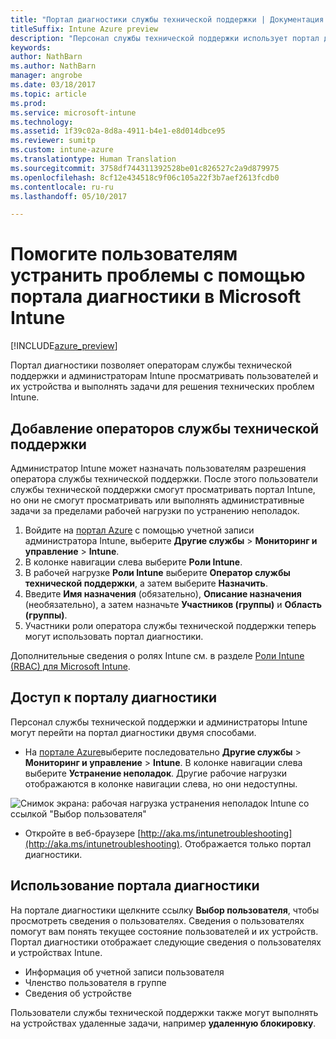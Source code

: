 ```yaml
---
title: "Портал диагностики службы технической поддержки | Документация Майкрософт"
titleSuffix: Intune Azure preview
description: "Персонал службы технической поддержки использует портал диагностики для устранения технических проблем пользователей"
keywords: 
author: NathBarn
ms.author: NathBarn
manager: angrobe
ms.date: 03/18/2017
ms.topic: article
ms.prod: 
ms.service: microsoft-intune
ms.technology: 
ms.assetid: 1f39c02a-8d8a-4911-b4e1-e8d014dbce95
ms.reviewer: sumitp
ms.custom: intune-azure
ms.translationtype: Human Translation
ms.sourcegitcommit: 3758df744311392528be01c826527c2a9d879975
ms.openlocfilehash: 8cf12e434518c9f06c105a22f3b7aef2613fcdb0
ms.contentlocale: ru-ru
ms.lasthandoff: 05/10/2017

---
```

# <a name="help-users-with-the-troubleshooting-portal-in-microsoft-intune"></a>Помогите пользователям устранить проблемы с помощью портала диагностики в Microsoft Intune

[!INCLUDE[azure_preview](../includes/azure_preview.md)]

Портал диагностики позволяет операторам службы технической поддержки и администраторам Intune просматривать пользователей и их устройства и выполнять задачи для решения технических проблем Intune.

## <a name="add-help-desk-operators"></a>Добавление операторов службы технической поддержки
Администратор Intune может назначать пользователям разрешения оператора службы технической поддержки. После этого пользователи службы технической поддержки смогут просматривать портал Intune, но они не смогут просматривать или выполнять административные задачи за пределами рабочей нагрузки по устранению неполадок.

1. Войдите на [портал Azure](https:portal.azure.com) с помощью учетной записи администратора Intune, выберите **Другие службы** > **Мониторинг и управление** > **Intune**.
2. В колонке навигации слева выберите **Роли Intune**.
3. В рабочей нагрузке **Роли Intune** выберите **Оператор службы технической поддержки**, а затем выберите **Назначить**.
4. Введите **Имя назначения** (обязательно), **Описание назначения** (необязательно), а затем назначьте **Участников (группы)** и **Область (группы)**.
5. Участники роли оператора службы технической поддержки теперь могут использовать портал диагностики.

Дополнительные сведения о ролях Intune см. в разделе [Роли Intune (RBAC) для Microsoft Intune](../access-control/role-based-access-control.md).

## <a name="access-the-troubleshooting-portal"></a>Доступ к порталу диагностики

Персонал службы технической поддержки и администраторы Intune могут перейти на портал диагностики двумя способами.
- На [портале Azure](https://portal.azure.com)выберите последовательно **Другие службы** > **Мониторинг и управление** > **Intune**. В колонке навигации слева выберите **Устранение неполадок**. Другие рабочие нагрузки отображаются в колонке навигации слева, но они недоступны.

![Снимок экрана: рабочая нагрузка устранения неполадок Intune со ссылкой "Выбор пользователя"](media/help-desk-user.png)
- Откройте в веб-браузере [http://aka.ms/intunetroubleshooting](http://aka.ms/intunetroubleshooting). Отображается только портал диагностики.

## <a name="use-the-troubleshooting-portal"></a>Использование портала диагностики

На портале диагностики щелкните ссылку **Выбор пользователя**, чтобы просмотреть сведения о пользователях. Сведения о пользователях помогут вам понять текущее состояние пользователей и их устройств. Портал диагностики отображает следующие сведения о пользователях и устройствах Intune.
- Информация об учетной записи пользователя
- Членство пользователя в группе
- Сведения об устройстве

Пользователи службы технической поддержки также могут выполнять на устройствах удаленные задачи, например **удаленную блокировку**.

